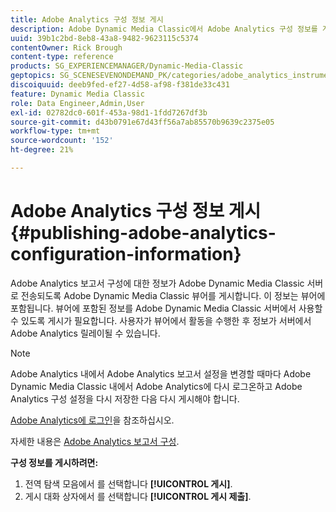 ```yaml
---
title: Adobe Analytics 구성 정보 게시
description: Adobe Dynamic Media Classic에서 Adobe Analytics 구성 정보를 게시하는 방법을 알아봅니다.
uuid: 39b1c2bd-8eb8-43a8-9482-9623115c5374
contentOwner: Rick Brough
content-type: reference
products: SG_EXPERIENCEMANAGER/Dynamic-Media-Classic
geptopics: SG_SCENESEVENONDEMAND_PK/categories/adobe_analytics_instrumentation_kit
discoiquuid: deeb9fed-ef27-4d58-af98-f381de33c431
feature: Dynamic Media Classic
role: Data Engineer,Admin,User
exl-id: 02782dc0-601f-453a-98d1-1fdd7267df3b
source-git-commit: d43b0791e67d43ff56a7ab85570b9639c2375e05
workflow-type: tm+mt
source-wordcount: '152'
ht-degree: 21%

---
```


# Adobe Analytics 구성 정보 게시{#publishing-adobe-analytics-configuration-information}

Adobe Analytics 보고서 구성에 대한 정보가 Adobe Dynamic Media Classic 서버로 전송되도록 Adobe Dynamic Media Classic 뷰어를 게시합니다. 이 정보는 뷰어에 포함됩니다. 뷰어에 포함된 정보를 Adobe Dynamic Media Classic 서버에서 사용할 수 있도록 게시가 필요합니다. 사용자가 뷰어에서 활동을 수행한 후 정보가 서버에서 Adobe Analytics 릴레이될 수 있습니다.

>[!NOTE]
>
>Adobe Analytics 내에서 Adobe Analytics 보고서 설정을 변경할 때마다 Adobe Dynamic Media Classic 내에서 Adobe Analytics에 다시 로그온하고 Adobe Analytics 구성 설정을 다시 저장한 다음 다시 게시해야 합니다.

[Adobe Analytics에 로그인](log-analytics.md#log_in_to_adobe_analytics)을 참조하십시오.

자세한 내용은 [Adobe Analytics 보고서 구성](configuring-analytics-reports.md#configuring_adobe_analytics_reports).

**구성 정보를 게시하려면:**

1. 전역 탐색 모음에서 를 선택합니다 **[!UICONTROL 게시]**.
1. 게시 대화 상자에서 를 선택합니다 **[!UICONTROL 게시 제출]**.
